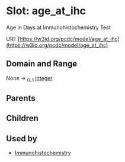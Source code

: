 
# Slot: age_at_ihc


Age in Days at Immunohistochemistry Test

URI: [https://w3id.org/pcdc/model/age_at_ihc](https://w3id.org/pcdc/model/age_at_ihc)


## Domain and Range

None &#8594;  <sub>0..1</sub> [Integer](types/Integer.md)

## Parents


## Children


## Used by

 * [Immunohistochemistry](Immunohistochemistry.md)
